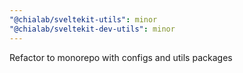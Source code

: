 ```yaml
---
"@chialab/sveltekit-utils": minor
"@chialab/sveltekit-dev-utils": minor
---
```


Refactor to monorepo with configs and utils packages
